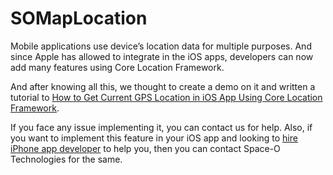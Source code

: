 # SOMapLocation

Mobile applications use device’s location data for multiple purposes. And since Apple has allowed to integrate in the iOS apps, developers can now add many features using Core Location Framework. 

And after knowing all this, we thought to create a demo on it and written a tutorial to [How to Get Current GPS Location in iOS App Using Core Location Framework](https://www.spaceotechnologies.com/current-gps-location-ios-app-core-location-framework/).

If you face any issue implementing it, you can contact us for help. Also, if you want to implement this feature in your iOS app and looking to [hire iPhone app developer](http://www.spaceotechnologies.com/hire-iphone-developer/) to help you, then you can contact Space-O Technologies for the same.
